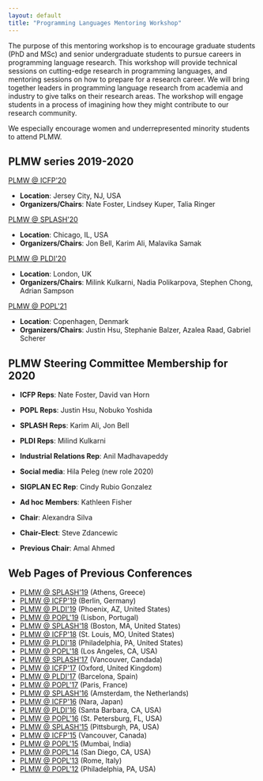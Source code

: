```yaml
---
layout: default
title: "Programming Languages Mentoring Workshop"
---
```

The purpose of this mentoring workshop is to encourage graduate students (PhD and MSc) and senior undergraduate students to pursue careers in programming language research. This workshop will provide technical sessions on cutting-edge research in programming languages, and mentoring sessions on how to prepare for a research career. We will bring together leaders in programming language research from academia and industry to give talks on their research areas. The workshop will engage students in a process of imagining how they might contribute to our research community.

We especially encourage women and underrepresented minority students to attend PLMW.


## PLMW series  2019-2020

[PLMW @ ICFP'20](https://popl18.sigplan.org/track/PLMW-POPL-2018)  
- **Location**:  Jersey City, NJ, USA  
- **Organizers/Chairs**: Nate Foster, Lindsey Kuper, Talia Ringer

[PLMW @ SPLASH'20](https://2020.splashcon.org/track/splash-2020-PLMW)  
- **Location**:  Chicago, IL, USA  
- **Organizers/Chairs**: Jon Bell, Karim Ali, Malavika Samak 

[PLMW @ PLDI'20](https://popl18.sigplan.org/track/PLMW-POPL-2018)  
- **Location**:  London, UK 
- **Organizers/Chairs**:  Milink Kulkarni, Nadia Polikarpova, Stephen Chong, Adrian Sampson

[PLMW @ POPL'21](https://popl21.sigplan.org/track/PLMW-POPL-2018)  
- **Location**: Copenhagen, Denmark  
- **Organizers/Chairs**:  Justin Hsu, Stephanie Balzer, Azalea Raad, Gabriel Scherer 


## PLMW Steering Committee Membership for 2020

- **ICFP Reps**: Nate Foster, David van Horn
- **POPL Reps**: Justin Hsu, Nobuko Yoshida
- **SPLASH Reps**: Karim Ali, Jon Bell
- **PLDI Reps**: Milind Kulkarni
- **Industrial Relations Rep**: Anil Madhavapeddy
- **Social media**: Hila Peleg (new role 2020)
- **SIGPLAN EC Rep**: Cindy Rubio Gonzalez
- **Ad hoc Members**: Kathleen Fisher

- **Chair**: Alexandra Silva
- **Chair-Elect**: Steve Zdancewic
- **Previous Chair**: Amal Ahmed


## Web Pages of Previous Conferences
- [PLMW @ SPLASH'19](https://conf.researchr.org/home/PLMW-ICFP-2019) (Athens, Greece)
- [PLMW @ ICFP'19](https://conf.researchr.org/home/PLMW-ICFP-2019) (Berlin, Germany)
- [PLMW @ PLDI'19](https://conf.researchr.org/home/PLMW-PLDI-2019) (Phoenix, AZ, United States)
- [PLMW @ POPL'19](https://popl19.sigplan.org/track/PLMW-2019-papers)  (Lisbon, Portugal)
- [PLMW @ SPLASH'18](https://2018.splashcon.org/track/splash-2018-PLMW) (Boston, MA, United States)
- [PLMW @ ICFP'18](https://icfp18.sigplan.org/track/PLMW-ICFP-2018) (St. Louis, MO, United States)
- [PLMW @ PLDI'18](https://pldi18.sigplan.org/track/PLMW-PLDI-2018) (Philadelphia, PA, United States)
- [PLMW @ POPL'18](https://popl18.sigplan.org/track/PLMW-POPL-2018)  (Los Angeles, CA, USA)
- [PLMW @ SPLASH'17](http://2017.splashcon.org/track/splash-2017-PLMW) (Vancouver, Candada)
- [PLMW @ ICFP'17](http://icfp17.sigplan.org/track/PLMW-ICFP-2017-papers) (Oxford, United Kingdom)
- [PLMW @ PLDI'17](http://conf.researchr.org/track/pldi-ecoop-2017/PLMW-PLDI-2017) (Barcelona, Spain)
- [PLMW @ POPL'17](http://popl17.sigplan.org/track/PLMW-2017) (Paris, France)
- [PLMW @ SPLASH'16](http://2016.splashcon.org/track/splash-2016-plmw) (Amsterdam, the Netherlands)
- [PLMW @ ICFP'16](http://conf.researchr.org/track/icfp-2016/PLMW-ICFP-2016) (Nara, Japan)
- [PLMW @ PLDI'16](http://conf.researchr.org/track/pldi-2016/PLMW-PLDI-2016) (Santa Barbara, CA, USA)
- [PLMW @ POPL'16](http://conf.researchr.org/track/POPL-2016/PLMW-2016-home) (St. Petersburg, FL, USA)
- [PLMW @ SPLASH'15](http://2015.splashcon.org/track/splash2015-plmw) (Pittsburgh, PA, USA)
- [PLMW @ ICFP'15](https://www.cis.upenn.edu/~sweirich/icfp-plmw15) (Vancouver, Canada)
- [PLMW @ POPL'15](http://plmw15.iisc-seal.net) (Mumbai, India)
- [PLMW @ POPL'14](http://plmw2014.inria.fr/) (San Diego, CA, USA)
- [PLMW @ POPL'13](http://www.doc.ic.ac.uk/~gds/PLMW/) (Rome, Italy)
- [PLMW @ POPL'12](http://www.seas.upenn.edu/~sweirich/plmw12/) (Philadelphia, PA, USA)
